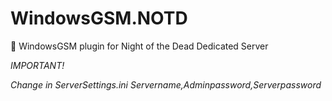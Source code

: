 # WindowsGSM.NOTD


🧩 WindowsGSM plugin for Night of the Dead Dedicated Server



*IMPORTANT!*


*Change in ServerSettings.ini Servername,Adminpassword,Serverpassword*
